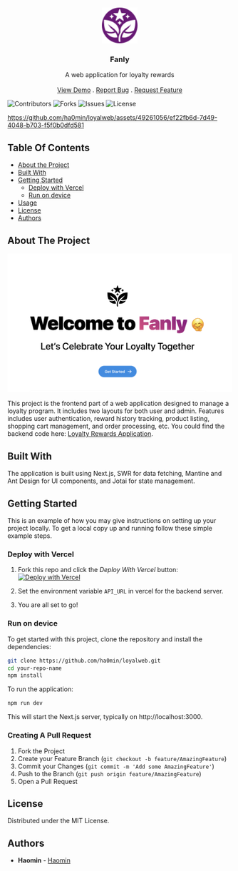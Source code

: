<br/>
<p align="center">
  <a href="https://github.com/ha0min/loyalweb">
    <img src="images/favicon.svg" alt="Logo" width="80" height="80">
  </a>

  <h3 align="center">Fanly</h3>

  <p align="center">
    A web application for loyalty rewards
    <br/>
    <br/>
    <a href="https://github.com/ha0min/loyalweb">View Demo</a>
    .
    <a href="https://github.com/ha0min/loyalweb/issues">Report Bug</a>
    .
    <a href="https://github.com/ha0min/loyalweb/issues">Request Feature</a>
  </p>
</p>

![Contributors](https://img.shields.io/github/contributors/ha0min/loyalweb?color=dark-green) ![Forks](https://img.shields.io/github/forks/ha0min/loyalweb?style=social) ![Issues](https://img.shields.io/github/issues/ha0min/loyalweb) ![License](https://img.shields.io/github/license/ha0min/loyalweb) 

https://github.com/ha0min/loyalweb/assets/49261056/ef22fb6d-7d49-4048-b703-f5f0b0dfd581

## Table Of Contents

* [About the Project](#about-the-project)
* [Built With](#built-with)
* [Getting Started](#getting-started)
  * [Deploy with Vercel](#deploy-with-vercel)
  * [Run on device](#run-on-device)
* [Usage](#usage)
* [License](#license)
* [Authors](#authors)

## About The Project

![Screen Shot](images/screenshot.png)

This project is the frontend part of a web application designed to manage a loyalty program. It includes two layouts for both user and admin. Features includes user authentication, reward history tracking, product listing, shopping cart management, and order processing, etc. You could find the backend code here: [Loyalty Rewards Application](https://github.com/LLLbin/loyalty-rewards-application).

## Built With

 The application is built using Next.js, SWR for data fetching, Mantine and Ant Design for UI components, and Jotai for state management.

## Getting Started

This is an example of how you may give instructions on setting up your project locally.
To get a local copy up and running follow these simple example steps.

### Deploy with Vercel

1. Fork this repo and click the *Deploy With Vercel* button:  [![Deploy with Vercel](https://vercel.com/button)](https://vercel.com/new/clone?repository-url=https%3A%2F%2Fgithub.com%2Fha0min%2Floyalweb&env=API_URL&envDescription=Add%20the%20backend%20api%20url%20here.)

2. Set the environment variable `API_URL` in vercel for the backend server.

3. You are all set to go!

### Run on device

To get started with this project, clone the repository and install the dependencies:

```sh
git clone https://github.com/ha0min/loyalweb.git
cd your-repo-name
npm install
```

To run the application:

```sh
npm run dev
```

This will start the Next.js server, typically on http://localhost:3000.


### Creating A Pull Request

1. Fork the Project
2. Create your Feature Branch (`git checkout -b feature/AmazingFeature`)
3. Commit your Changes (`git commit -m 'Add some AmazingFeature'`)
4. Push to the Branch (`git push origin feature/AmazingFeature`)
5. Open a Pull Request

## License

Distributed under the MIT License.

## Authors

* **Haomin** - [Haomin](https://github.com/ha0min)
